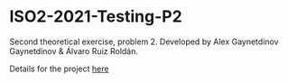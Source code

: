 # ISO2-2021-Testing-P2
Second theoretical exercise, problem 2.
Developed by Alex Gaynetdinov Gaynetdinov & Álvaro Ruiz Roldán.

Details for the project [here](https://github.com/AlexGaynetdinov/ISO2-2021-Testing-P2/wiki)
